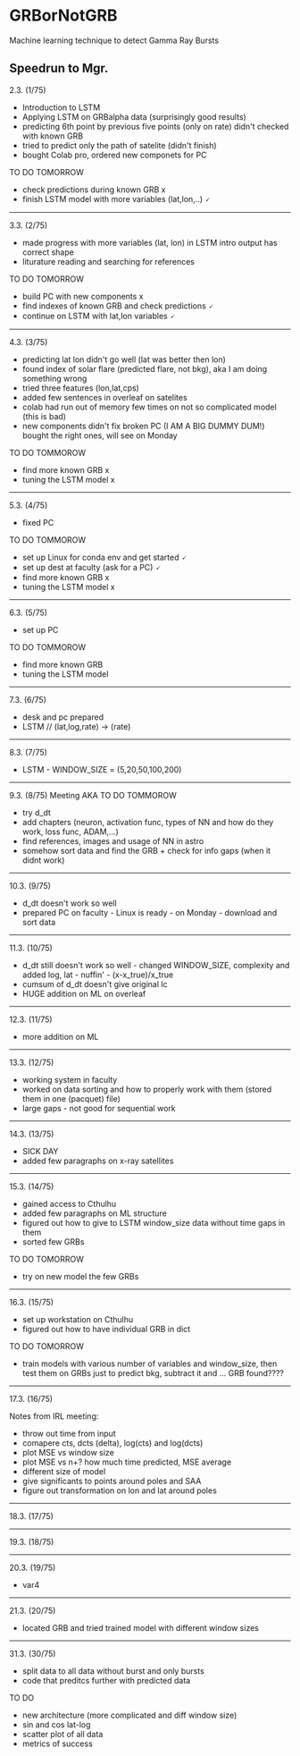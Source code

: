# GRBorNotGRB

Machine learning technique to detect Gamma Ray Bursts


Speedrun to Mgr.
-----------------------------------------------
2.3. (1/75)
- Introduction to LSTM
- Applying LSTM on GRBalpha data (surprisingly good results)
- predicting 6th point by previous five points (only on rate)
  didn't checked with known GRB
- tried to predict only the path of satelite (didn't finish)
- bought Colab pro, ordered new componets for PC

TO DO TOMORROW
- check predictions during known GRB x
- finish LSTM model with more variables (lat,lon,..) 🗸

-----------------------------------------------
3.3. (2/75)
- made progress with more variables (lat, lon) in LSTM intro
  output has correct shape
- liturature reading and searching for references

TO DO TOMORROW
- build PC with new components x
- find indexes of known GRB and check predictions 🗸
- continue on LSTM with lat,lon variables 🗸

-----------------------------------------------
4.3. (3/75)
- predicting lat lon didn't go well (lat was better then lon)
- found index of solar flare (predicted flare, not bkg), aka I am doing something wrong
- tried three features (lon,lat,cps)
- added few sentences in overleaf on satelites
- colab had run out of memory few times on not so complicated model (this is bad)
- new components didn't fix broken PC (I AM A BIG DUMMY DUM!)
  bought the right ones, will see on Monday
  
TO DO TOMMOROW
- find more known GRB x
- tuning the LSTM model x


-----------------------------------------------
5.3. (4/75)
- fixed PC

TO DO TOMMOROW
- set up Linux for conda env and get started 🗸
- set up dest at faculty (ask for a PC) 🗸
- find more known GRB x
- tuning the LSTM model x

-----------------------------------------------
6.3. (5/75)
- set up PC

TO DO TOMMOROW
- find more known GRB 
- tuning the LSTM model

-----------------------------------------------
7.3. (6/75)
- desk and pc prepared
- LSTM //
(lat,log,rate) -> (rate)

-----------------------------------------------
8.3. (7/75)
- LSTM - WINDOW_SIZE = (5,20,50,100,200)

-----------------------------------------------
9.3. (8/75)
Meeting AKA TO DO TOMMOROW 
- try d_dt
- add chapters (neuron, activation func, types of NN and how do they work, loss func, ADAM,...)
- find references, images and usage of NN in astro
- somehow sort data and find the GRB + check for info gaps (when it didnt work)

-----------------------------------------------
10.3. (9/75)
- d_dt doesn't work so well
- prepared PC on faculty - Linux is ready - on Monday - download and sort data

-----------------------------------------------
11.3. (10/75)
- d_dt still doesn't work so well - changed WINDOW_SIZE, complexity and added log, lat - nuffin' -  (x-x_true)/x_true
- cumsum of d_dt doesn't give original lc
- HUGE addition on ML on overleaf

-----------------------------------------------
12.3. (11/75)
- more addition on ML

-----------------------------------------------
13.3. (12/75)
- working system in faculty
- worked on data sorting and how to properly work with them (stored them in one (pacquet) file)
- large gaps - not good for sequential work

-----------------------------------------------
14.3. (13/75)
- SICK DAY
- added few paragraphs on x-ray satellites

-----------------------------------------------
15.3. (14/75)
- gained access to Cthulhu
- added few paragraphs on ML structure
- figured out how to give to LSTM window_size data without time gaps in them
- sorted few GRBs

TO DO TOMORROW
- try on new model the few GRBs

-----------------------------------------------
16.3. (15/75)
- set up workstation on Cthulhu
- figured out how to have individual GRB in dict

TO DO TOMORROW
- train models with various number of variables and window_size, then test them on GRBs
  just to predict bkg, subtract it and ... GRB found????
 

-----------------------------------------------
17.3. (16/75)

Notes from IRL meeting:
- throw out time from input
- comapere cts, dcts (delta), log(cts) and log(dcts)
- plot MSE vs window size
- plot MSE vs n+? how much time predicted, MSE average
- different size of model
- give significants to points around poles and SAA
- figure out transformation on lon and lat around poles

-----------------------------------------------
18.3. (17/75)

-----------------------------------------------
19.3. (18/75)

-----------------------------------------------
20.3. (19/75)
- var4

-----------------------------------------------
21.3. (20/75)
- located GRB and tried trained model with different window sizes

-----------------------------------------------
31.3. (30/75)
- split data to all data without burst and only bursts
- code that preditcs further with predicted data

TO DO
- new architecture (more complicated and diff window size) 
- sin and cos lat-log
- scatter plot of all data
- metrics of success
